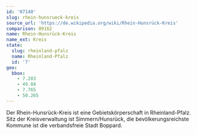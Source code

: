 ```yaml
---
id: '07140'
slug: rhein-hunsrueck-kreis
source_url: 'https://de.wikipedia.org/wiki/Rhein-Hunsrück-Kreis'
comparison: 09162
name: Rhein-Hunsrück-Kreis
name_ext: Kreis
state:
  slug: rheinland-pfalz
  name: Rheinland-Pfalz
  id: '7'
geo:
  bbox:
    - 7.203
    - 49.84
    - 7.765
    - 50.265
---
```


Der Rhein-Hunsrück-Kreis ist eine Gebietskörperschaft in Rheinland-Pfalz. Sitz der Kreisverwaltung ist Simmern/Hunsrück, die bevölkerungsreichste Kommune ist die verbandsfreie Stadt Boppard.
